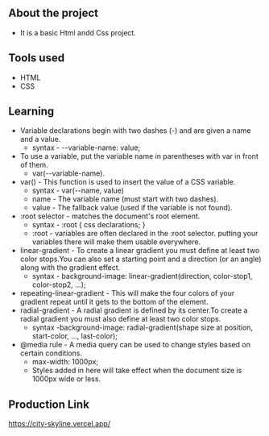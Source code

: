 ## About the project

* It is a basic Html andd Css project.

## Tools used

* HTML
* CSS

## Learning

* Variable declarations begin with two dashes (-) and are given a name and a value.
    * syntax - --variable-name: value;
* To use a variable, put the variable name in parentheses with var in front of them.
    * var(--variable-name).
* var() - This function is used to insert the value of a CSS variable.
    * syntax - var(--name, value)
    * name - The variable name (must start with two dashes).
    * value -  The fallback value (used if the variable is not found).
* :root selector - matches the document's root element.
    * syntax - :root { css declarations; }   
    * :root - variables are often declared in the :root selector. putting your variables there will make them usable everywhere.
* linear-gradient - To create a linear gradient you must define at least two color stops.You can also set a starting point and a direction (or an angle) along with the gradient effect.
    * syntax - background-image: linear-gradient(direction, color-stop1, color-stop2, ...);
* repeating-linear-gradient - This will make the four colors of your gradient repeat until it gets to the bottom of the element.
* radial-gradient - A radial gradient is defined by its center.To create a radial gradient you must also define at least two color stops.
    * syntax -background-image: radial-gradient(shape size at position, start-color, ..., last-color);
* @media rule -  A media query can be used to change styles based on certain conditions.
    * max-width: 1000px;
    * Styles added in here will take effect when the document size is 1000px wide or less.

## Production Link

https://city-skyline.vercel.app/